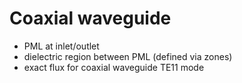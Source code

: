 # Coaxial waveguide
- PML at inlet/outlet
- dielectric region between PML (defined via zones)
- exact flux for coaxial waveguide TE11 mode
